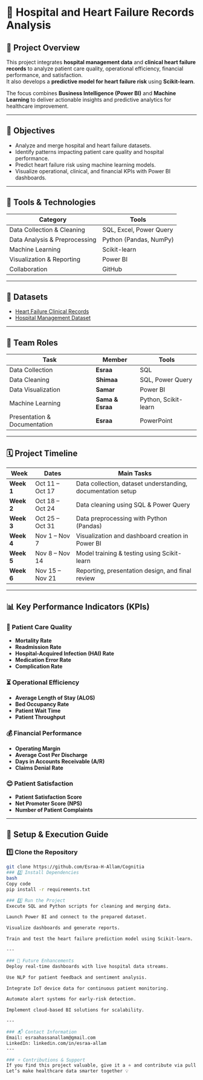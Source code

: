 # 🏥 Hospital and Heart Failure Records Analysis

## 📘 Project Overview

This project integrates **hospital management data** and **clinical heart failure records** to analyze patient care quality, operational efficiency, financial performance, and satisfaction.  
It also develops a **predictive model for heart failure risk** using **Scikit-learn**.

The focus combines **Business Intelligence (Power BI)** and **Machine Learning** to deliver actionable insights and predictive analytics for healthcare improvement.

---

## 🎯 Objectives

- Analyze and merge hospital and heart failure datasets.
- Identify patterns impacting patient care quality and hospital performance.
- Predict heart failure risk using machine learning models.
- Visualize operational, clinical, and financial KPIs with Power BI dashboards.

---

## 🧰 Tools & Technologies

| Category | Tools |
|-----------|--------|
| Data Collection & Cleaning | SQL, Excel, Power Query |
| Data Analysis & Preprocessing | Python (Pandas, NumPy) |
| Machine Learning | Scikit-learn |
| Visualization & Reporting | Power BI |
| Collaboration | GitHub |

---

## 📂 Datasets

- [Heart Failure Clinical Records](https://www.kaggle.com/datasets/nimapourmoradi/heart-failure-clinical-records)  
- [Hospital Management Dataset](https://www.kaggle.com/datasets/kanakbaghel/hospital-management-dataset)

---

## 👥 Team Roles

| Task | Member | Tools |
|------|---------|-------|
| Data Collection | **Esraa** | SQL |
| Data Cleaning | **Shimaa** | SQL, Power Query |
| Data Visualization | **Samar** | Power BI |
| Machine Learning | **Sama & Esraa** | Python, Scikit-learn |
| Presentation & Documentation | **Esraa** | PowerPoint |

---

## 🗓️ Project Timeline

| Week | Dates | Main Tasks |
|------|--------|------------|
| **Week 1** | Oct 11 – Oct 17 | Data collection, dataset understanding, documentation setup |
| **Week 2** | Oct 18 – Oct 24 | Data cleaning using SQL & Power Query |
| **Week 3** | Oct 25 – Oct 31 | Data preprocessing with Python (Pandas) |
| **Week 4** | Nov 1 – Nov 7 | Visualization and dashboard creation in Power BI |
| **Week 5** | Nov 8 – Nov 14 | Model training & testing using Scikit-learn |
| **Week 6** | Nov 15 – Nov 21 | Reporting, presentation design, and final review |

---

## 📊 Key Performance Indicators (KPIs)

### 🏥 Patient Care Quality
- **Mortality Rate**
- **Readmission Rate**
- **Hospital-Acquired Infection (HAI) Rate**
- **Medication Error Rate**
- **Complication Rate**

### ⏳ Operational Efficiency
- **Average Length of Stay (ALOS)**
- **Bed Occupancy Rate**
- **Patient Wait Time**
- **Patient Throughput**

### 💰 Financial Performance
- **Operating Margin**
- **Average Cost Per Discharge**
- **Days in Accounts Receivable (A/R)**
- **Claims Denial Rate**

### 😊 Patient Satisfaction
- **Patient Satisfaction Score**
- **Net Promoter Score (NPS)**
- **Number of Patient Complaints**

---

## 🚀 Setup & Execution Guide

### 1️⃣ Clone the Repository
```bash
git clone https://github.com/Esraa-H-Allam/Cognitia
### 2️⃣ Install Dependencies
bash
Copy code
pip install -r requirements.txt

### 3️⃣ Run the Project
Execute SQL and Python scripts for cleaning and merging data.

Launch Power BI and connect to the prepared dataset.

Visualize dashboards and generate reports.

Train and test the heart failure prediction model using Scikit-learn.

---

### 🔮 Future Enhancements
Deploy real-time dashboards with live hospital data streams.

Use NLP for patient feedback and sentiment analysis.

Integrate IoT device data for continuous patient monitoring.

Automate alert systems for early-risk detection.

Implement cloud-based BI solutions for scalability.

---

### 📬 Contact Information
Email: esraahassanallam@gmail.com
LinkedIn: linkedin.com/in/esraa-allam
---

### ⭐ Contributions & Support
If you find this project valuable, give it a ⭐ and contribute via pull requests!
Let’s make healthcare data smarter together 💡
